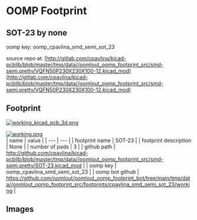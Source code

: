 # OOMP Footprint  
## SOT-23  by none  
  
oomp key: oomp_cpavlina_smd_semi_sot_23  
  
source repo at: [http://gitlab.com/cpavlina/kicad-pcblib/blob/master/tmp/data//oomlout_oomp_footprint_src/smd-semi.pretty/VQFN50P230X230X100-12.kicad_mod](http://gitlab.com/cpavlina/kicad-pcblib/blob/master/tmp/data//oomlout_oomp_footprint_src/smd-semi.pretty/VQFN50P230X230X100-12.kicad_mod)  
## Footprint  
  
[![working_kicad_pcb_3d.png](working_kicad_pcb_3d_600.png)](working_kicad_pcb_3d.png)  
  
[![working.png](working_600.png)](working.png)  
| name | value | 
| --- | --- | 
| footprint name | SOT-23 | 
| footprint description | None | 
| number of pads | 3 | 
| github path | http://github.com/cpavlina/kicad-pcblib/blob/master/tmp/data//oomlout_oomp_footprint_src/smd-semi.pretty/SOT-23.kicad_mod | 
| oomp key | oomp_cpavlina_smd_semi_sot_23 | 
| oomp bot github | https://github.com/oomlout/oomlout_oomp_footprint_bot/tree/main/tmp/data//oomlout_oomp_footprint_src/footprints/cpavlina_smd_semi_sot_23/working | 
## Images  
